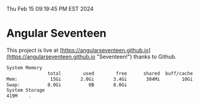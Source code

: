 Thu Feb 15 09:19:45 PM EST 2024

# Angular Seventeen


This project is live at [https://angularseventeen.github.io](https://angularseventeen.github.io "Seventeen!") thanks to Github.

```bash
System Memory
               total        used        free      shared  buff/cache   available
Mem:            15Gi       2.0Gi       3.4Gi       304Mi        10Gi        13Gi
Swap:          8.0Gi          0B       8.0Gi
System Storage
419M	.
```
